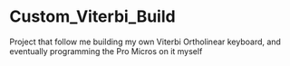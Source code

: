 # Custom_Viterbi_Build
Project that follow me building my own Viterbi Ortholinear keyboard, and eventually programming the Pro Micros on it myself
